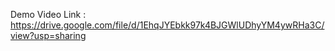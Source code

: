 
 Demo Video Link : https://drive.google.com/file/d/1EhqJYEbkk97k4BJGWlUDhyYM4ywRHa3C/view?usp=sharing
